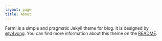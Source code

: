 ```yaml
---
layout: page
title: About
---
```


Fermi is a simple and pragmatic Jekyll theme for blog. It is designed by [@v4vong](https://github.com/v4vong). You can find more information about this theme on the [README](https://github.com/v4vong/jekyll-theme-fermi).
